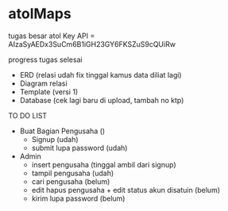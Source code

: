 # atolMaps
tugas besar atol
Key API = AIzaSyAEDx3SuCm6B1iGH23GY6FKSZuS9cQUiRw

progress tugas selesai
- ERD (relasi udah fix tinggal kamus data diliat lagi)
- Diagram relasi
- Template (versi 1)
- Database (cek lagi baru di upload, tambah no ktp)

TO DO LIST
- Buat Bagian Pengusaha ()
  - Signup (udah)
  - submit lupa password (udah)
- Admin
  - insert pengusaha (tinggal ambil dari signup)
  - tampil pengusaha (udah)
  - cari pengusaha (belum)
  - edit hapus pengusaha + edit status akun disatuin (belum)
  - kirim lupa password (belum)
